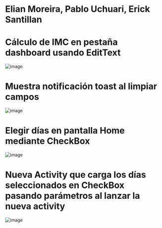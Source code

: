 # Elian Moreira, Pablo Uchuari, Erick Santillan

# Cálculo de IMC en pestaña dashboard usando EditText
![image](https://github.com/Elian027/ProyectoKotlin/assets/117754199/d4441eec-c132-4716-9c15-97a941036566)

# Muestra notificación toast al limpiar campos
![image](https://github.com/Elian027/ProyectoKotlin/assets/117754199/5f8b62b8-430b-44c5-9381-d94cdaa5110a)

# Elegir días en pantalla Home mediante CheckBox
![image](https://github.com/Elian027/ProyectoKotlin/assets/117754199/557709a3-02c4-490e-ae70-67771509b750)

# Nueva Activity que carga los días seleccionados en CheckBox pasando parámetros al lanzar la nueva activity
![image](https://github.com/Elian027/ProyectoKotlin/assets/117754199/c099d91b-d5b6-4764-a333-5292ce287849)
